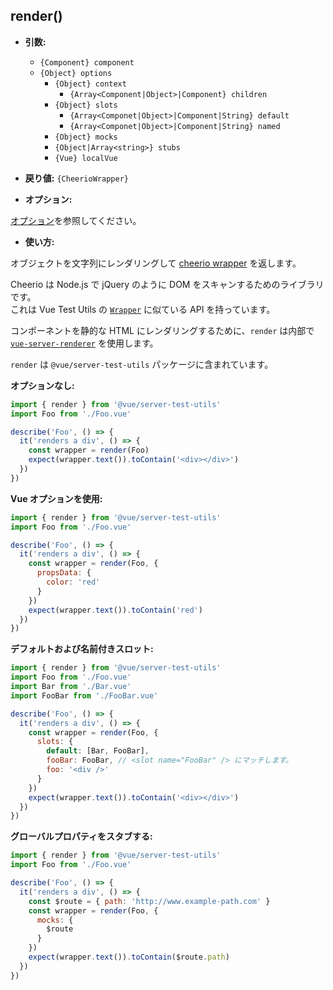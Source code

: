 ## render()

- **引数:**

  - `{Component} component`
  - `{Object} options`
    - `{Object} context`
      - `{Array<Component|Object>|Component} children`
    - `{Object} slots`
      - `{Array<Componet|Object>|Component|String} default`
      - `{Array<Componet|Object>|Component|String} named`
    - `{Object} mocks`
    - `{Object|Array<string>} stubs`
    - `{Vue} localVue`

- **戻り値:** `{CheerioWrapper}`

- **オプション:**

[オプション](./options.md)を参照してください。

- **使い方:**

オブジェクトを文字列にレンダリングして [cheerio wrapper](https://github.com/cheeriojs/cheerio) を返します。

Cheerio は Node.js で jQuery のように DOM をスキャンするためのライブラリです。  
これは Vue Test Utils の [`Wrapper`](wrapper/) に似ている API を持っています。

コンポーネントを静的な HTML にレンダリングするために、`render` は内部で [`vue-server-renderer`](https://ssr.vuejs.org/en/basic.html) を使用します。

`render` は `@vue/server-test-utils` パッケージに含まれています。

**オプションなし:**

```js
import { render } from '@vue/server-test-utils'
import Foo from './Foo.vue'

describe('Foo', () => {
  it('renders a div', () => {
    const wrapper = render(Foo)
    expect(wrapper.text()).toContain('<div></div>')
  })
})
```

**Vue オプションを使用:**

```js
import { render } from '@vue/server-test-utils'
import Foo from './Foo.vue'

describe('Foo', () => {
  it('renders a div', () => {
    const wrapper = render(Foo, {
      propsData: {
        color: 'red'
      }
    })
    expect(wrapper.text()).toContain('red')
  })
})
```

**デフォルトおよび名前付きスロット:**

```js
import { render } from '@vue/server-test-utils'
import Foo from './Foo.vue'
import Bar from './Bar.vue'
import FooBar from './FooBar.vue'

describe('Foo', () => {
  it('renders a div', () => {
    const wrapper = render(Foo, {
      slots: {
        default: [Bar, FooBar],
        fooBar: FooBar, // <slot name="FooBar" /> にマッチします。
        foo: '<div />'
      }
    })
    expect(wrapper.text()).toContain('<div></div>')
  })
})
```

**グローバルプロパティをスタブする:**

```js
import { render } from '@vue/server-test-utils'
import Foo from './Foo.vue'

describe('Foo', () => {
  it('renders a div', () => {
    const $route = { path: 'http://www.example-path.com' }
    const wrapper = render(Foo, {
      mocks: {
        $route
      }
    })
    expect(wrapper.text()).toContain($route.path)
  })
})
```
